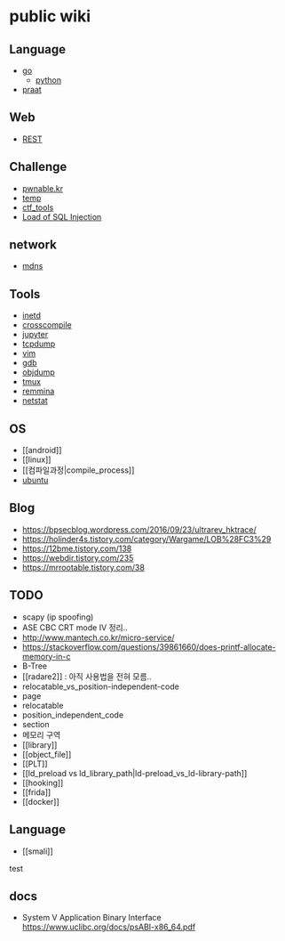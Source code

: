# public wiki

## Language
* [go](go.md)
    *  [python](python.md)
* [praat](praat.md)

## Web
- [REST](REST.md)

## Challenge
- [pwnable.kr](pwnable.kr.md)
- [temp](temp.md)
- [ctf_tools](ctf_tools.md)
- [Load of SQL Injection](Load_of_Sql_injection.md)

## network
- [mdns](mdns.md)


## Tools 
- [inetd](inetd.md)
- [crosscompile](crosscompile.md)
- [jupyter](jupyter.md)
- [tcpdump](tcpdump.md)
- [vim](vim.md)
- [gdb](gdb.md)
- [objdump](objdump.md)
- [tmux](tmux.md)
- [remmina](remmina.md)
- [netstat](netstat.md)


## OS
- [[android]]
- [[linux]]
- [[컴파일과정|compile_process]]
- [ubuntu](ubuntu.md)

## Blog 
- <https://bpsecblog.wordpress.com/2016/09/23/ultrarev_hktrace/>
- <https://holinder4s.tistory.com/category/Wargame/LOB%28FC3%29>
- <https://12bme.tistory.com/138>
- <https://webdir.tistory.com/235>
- <https://mrrootable.tistory.com/38>

## TODO
- scapy (ip spoofing)
-  ASE CBC CRT mode IV 정리..
- <http://www.mantech.co.kr/micro-service/>
- <https://stackoverflow.com/questions/39861660/does-printf-allocate-memory-in-c>
- B-Tree
- [[radare2]]  :  아직 사용법을 전혀 모름.. 
- relocatable_vs_position-independent-code
- page
- relocatable
- position_independent_code
- section 
- 메모리 구역
- [[library]]
- [[object_file]]
- [[PLT]]
- [[ld_preload vs ld_library_path|ld-preload_vs_ld-library-path]]
- [[hooking]]
- [[frida]]
- [[docker]]

## Language
- [[smali]]


test


## docs 
- System V Application Binary Interface <https://www.uclibc.org/docs/psABI-x86_64.pdf>
